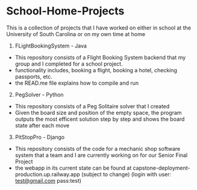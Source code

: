 # School-Home-Projects
This is a collection of projects that I have worked on either in school at the University of South Carolina or on my own time at home

1. FLightBookingSystem - Java
 - This repository consists of a Flight Booking System backend that my group and I completed for a school project.
 - functionality includes, booking a flight, booking a hotel, checking passports, etc.
 - the READ.me file explains how to compile and run
2. PegSolver - Python
 - This repository consists of a Peg Solitaire solver that I created
 - Given the board size and position of the empty space, the program outputs the most efficent solution step by step and shows the board state after each move
3. PitStopPro - Django
 - This repository consists of the code for a mechanic shop software system that a team and I are currently working on for our Senior Final Project
 - the webapp in its current state can be found at capstone-deployment-production.up.railway.app (subject to change) (login with user: test@gmail.com pass:test)
